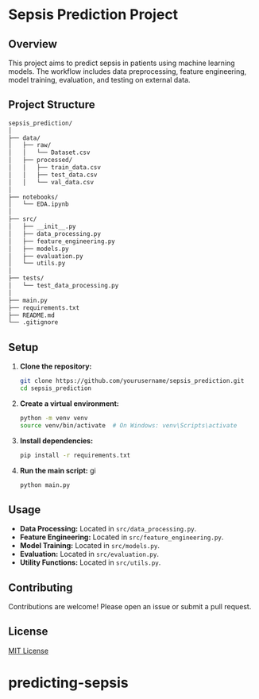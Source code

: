 # Sepsis Prediction Project

## Overview

This project aims to predict sepsis in patients using machine learning models. The workflow includes data preprocessing, feature engineering, model training, evaluation, and testing on external data.

## Project Structure

```bash
sepsis_prediction/
│
├── data/
│   ├── raw/
│   │   └── Dataset.csv
│   ├── processed/
│   │   ├── train_data.csv
│   │   ├── test_data.csv
│   │   └── val_data.csv
│
├── notebooks/
│   └── EDA.ipynb
│
├── src/
│   ├── __init__.py
│   ├── data_processing.py
│   ├── feature_engineering.py
│   ├── models.py
│   ├── evaluation.py
│   └── utils.py
│
├── tests/
│   └── test_data_processing.py
│
├── main.py
├── requirements.txt
├── README.md
└── .gitignore
```

## Setup

1. **Clone the repository:**

    ```bash
    git clone https://github.com/yourusername/sepsis_prediction.git
    cd sepsis_prediction
    ```

2. **Create a virtual environment:**

    ```bash
    python -m venv venv
    source venv/bin/activate  # On Windows: venv\Scripts\activate
    ```

3. **Install dependencies:**

    ```bash
    pip install -r requirements.txt
    ```

4. **Run the main script:**
gi

    ```bash
    python main.py
    ```

## Usage

- **Data Processing:** Located in `src/data_processing.py`.
- **Feature Engineering:** Located in `src/feature_engineering.py`.
- **Model Training:** Located in `src/models.py`.
- **Evaluation:** Located in `src/evaluation.py`.
- **Utility Functions:** Located in `src/utils.py`.

## Contributing

Contributions are welcome! Please open an issue or submit a pull request.

## License

[MIT License](LICENSE)

# predicting-sepsis
